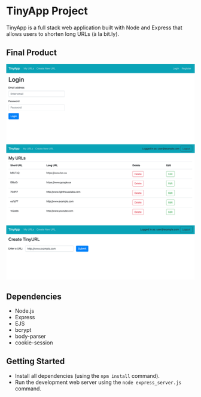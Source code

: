 # TinyApp Project

TinyApp is a full stack web application built with Node and Express that allows users to shorten long URLs (à la bit.ly).

## Final Product

!["Screenshot of login page"](https://github.com/vwt604/tinyapp/blob/main/docs/img_1.png?raw=true)
!["Screenshot of MyURLs page"](https://github.com/vwt604/tinyapp/blob/main/docs/img_2.png?raw=true)
!["Screenshot of create link page"](https://github.com/vwt604/tinyapp/blob/main/docs/img_3.png?raw=true)

## Dependencies

- Node.js
- Express
- EJS
- bcrypt
- body-parser
- cookie-session

## Getting Started

- Install all dependencies (using the `npm install` command).
- Run the development web server using the `node express_server.js` command. 